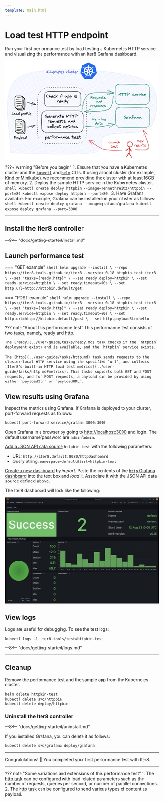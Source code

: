 ```yaml
---
template: main.html
---
```


# Load test HTTP endpoint

Run your first performance test by load testing a Kubernetes HTTP service and visualizing the performance with an Iter8 Grafana dashboard.

![Load test HTTP](images/kubernetesusage.png)

???+ warning "Before you begin"
    1. Ensure that you have a Kubernetes cluster and the [`kubectl`](https://kubernetes.io/docs/reference/kubectl/) and [`helm`](https://helm.sh/) CLIs. If using a local cluster (for example, [Kind](https://kind.sigs.k8s.io/) or [Minikube](https://minikube.sigs.k8s.io/docs/)), we recommend providing the cluster with at least 16GB of memory.
    2. Deploy the sample HTTP service in the Kubernetes cluster.
    ```shell
    kubectl create deploy httpbin --image=kennethreitz/httpbin --port=80
    kubectl expose deploy httpbin --port=80
    ```
    3. Have Grafana available. For example, Grafana can be installed on your cluster as follows:
    ```shell
    kubectl create deploy grafana --image=grafana/grafana
    kubectl expose deploy grafana --port=3000
    ```

***

## Install the Iter8 controller

--8<-- "docs/getting-started/install.md"

## Launch performance test

=== "GET example"
    ```shell
    helm upgrade --install \
    --repo https://iter8-tools.github.io/iter8 --version 0.18 httpbin-test iter8 \
    --set "tasks={ready,http}" \
    --set ready.deploy=httpbin \
    --set ready.service=httpbin \
    --set ready.timeout=60s \
    --set http.url=http://httpbin.default/get
    ```

=== "POST example"
    ```shell
    helm upgrade --install \
    --repo https://iter8-tools.github.io/iter8 --version 0.18 httpbin-test iter8 \
    --set "tasks={ready,http}" \
    --set ready.deploy=httpbin \
    --set ready.service=httpbin \
    --set ready.timeout=60s \
    --set http.url=http://httpbin.default/post \
    --set http.payloadStr=hello
    ```

??? note "About this performance test"
    This performance test consists of two [tasks](concepts.md#design), namely, [ready](../user-guide/tasks/ready.md) and [http](../user-guide/tasks/http.md). 
    
    The [ready](../user-guide/tasks/ready.md) task checks if the `httpbin` deployment exists and is available, and the `httpbin` service exists. 
    
    The [http](../user-guide/tasks/http.md) task sends requests to the cluster-local HTTP service using the specified `url`, and collects [Iter8's built-in HTTP load test metrics](../user-guide/tasks/http.md#metrics). This tasks supports both GET and POST requests, and for POST requests, a payload can be provided by using either `payloadStr` or `payloadURL`.

## View results using Grafana
Inspect the metrics using Grafana. If Grafana is deployed to your cluster, port-forward requests as follows:

```shell
kubectl port-forward service/grafana 3000:3000
```

Open Grafana in a browser by going to [http://localhost:3000](http://localhost:3000) and login. The default username/password are `admin`/`admin`.

[Add a JSON API data source](http://localhost:3000/connections/datasources/marcusolsson-json-datasource) `httpbin-test` with the following parameters:

* URL: `http://iter8.default:8080/httpDashboard` 
* Query string: `namespace=default&test=httpbin-test`

[Create a new dashboard](http://localhost:3000/dashboards) by *import*. Paste the contents of the [`http` Grafana dashboard](https://raw.githubusercontent.com/iter8-tools/iter8/v0.18.3/grafana/http.json) into the text box and *load* it. Associate it with the JSON API data source defined above.

The Iter8 dashboard will look like the following:

![`http` Iter8 dashboard](../user-guide/tasks/images/httpdashboard.png)

## View logs
Logs are useful for debugging. To see the test logs:

```shell
kubectl logs -l iter8.tools/test=httpbin-test
```

--8<-- "docs/getting-started/logs.md"

***

## Cleanup
Remove the performance test and the sample app from the Kubernetes cluster.
```shell
helm delete httpbin-test
kubectl delete svc/httpbin
kubectl delete deploy/httpbin
```

### Uninstall the Iter8 controller

--8<-- "docs/getting-started/uninstall.md"

If you installed Grafana, you can delete it as follows:

```shell
kubectl delete svc/grafana deploy/grafana
```

***

Congratulations! :tada: You completed your first performance test with Iter8.

***

??? note "Some variations and extensions of this performance test"
    1. The [http task](../user-guide/tasks/http.md) can be configured with load related parameters such as the number of requests, queries per second, or number of parallel connections.
    2. The [http task](../user-guide/tasks/http.md) can be configured to send various types of content as payload.
